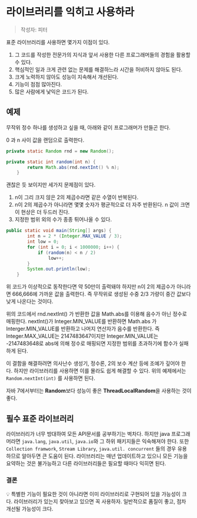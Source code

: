 # 라이브러리를 익히고 사용하라

> 작성자: 피터
> 

표준 라이브러리를 사용하면 몇가지 이점이 있다. 

1. 그 코드를 작성한 전문가의 지식과 앞서 사용한 다른 프로그래머들의 경험을 활용할 수 있다. 
2. 핵심적인 일과 크게 관련 없는 문제를 해결하느라 시간을 허비하지 않아도 된다.
3. 크게 노력하지 않아도 성능이 지속해서 개선된다. 
4. 기능이 점점 많아진다.
5. 많은 사람에게 낯익은 코드가 된다. 

## 예제

무작위 정수 하나를 생성하고 싶을 때, 아래와 같이 프로그래머가 만들곤 한다. 

0 과 n 사이 값을 랜덤으로 출력한다. 

```java
private static Random rnd = new Random();

private static int random(int n) {
        return Math.abs(rnd.nextInt() % n);
    }
```

괜찮은 듯 보이지만 세가지 문제점이 있다.

1. n이 그리 크지 않은 2의 제곱수라면 같은 수열이 반복된다.
2. n이 2의 제곱수가 아니라면 몇몇 숫자가 평균적으로 더 자주 반환된다. 
n 값이 크면 이 현상은 더 두드러 진다.
3. 지정한 범위 외의 수가 종종 튀어나올 수 있다.

```java
public static void main(String[] args) {
        int n = 2 * (Integer.MAX_VALUE / 3);
        int low = 0;
        for (int i = 0; i < 1000000; i++) {
            if (random(n) < n / 2)
                low++;
        }
        System.out.println(low);
    }
```

위 코드가 이상적으로 동작한다면 약 50만이 출력돼야 하지만 n이 2의 제곱수가 아니라면 666,666에 가까운 값을 출력한다. 즉 무작위로 생성된 수중 2/3 가량이 중간 값보다 낮게 나온다는 것이다. 

위의 코드에서 rnd.nextInt() 가 반환한 값을 Math.abs를 이용해 음수가 아닌 정수로 매핑한다. nextInt()가 Integer.MIN_VALUE를 반환하면 Math.abs 가 Interger.MIN_VALUE를 반환하고 나머지 연산자가 음수를 반환한다. 즉 Integer.MAX_VALUE는 2147483647이지만 Integer.MIN_VALUE는 -2147483648로 abs에 의해 정수로 매핑되면 지정한 범위를 초과하기에 함수가 실패하게 된다.

이 결함을 해결하려면 의사난수 생성기, 정수론, 2의 보수 계산 등에 조예가 깊어야 한다. 하지만 라이브러리를 사용하면 이를 몰라도 쉽게 해결할 수 있다. 위의 예제에서는 `Random.nextInt(int)` 를 사용하면 된다. 

자바 7에서부터는 **Random**보다 성능이 좋은 **ThreadLocalRandom**을 사용하는 것이 좋다.

## 필수 표준 라이브러리

라이브러리가 너무 방대하여 모든 API문서를 공부하기는 벅차다. 하지만 java 프로그래머라면 `java.lang`, `java.util`, `java.io`와 그 하위 패키지들은 익숙해져야 한다. 
또한 `Collection framwork`, `Stream Library`, `java.util. concurrent` 들의 경우 유용하므로 알아두면 큰  도움이 된다. 
라이브러리는 매년 업데이트하고 있으니 모든 기능을 요약하는 것은 불가능하고 다른 라이브러리들은 필요할 때마다 익히면 된다. 

### 결론

💡 특별한 기능이 필요한 것이 아니라면 이미 라이브러리로 구현되어 있을 가능성이 크다. 라이브러리가 있는지 찾아보고 있으면 꼭 사용하자. 일반적으로 품질이 좋고, 점차 개선될 가능성이 크다.
